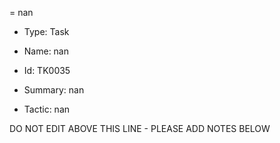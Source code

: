 = nan

* Type: Task

* Name: nan

* Id: TK0035

* Summary: nan

* Tactic: nan

DO NOT EDIT ABOVE THIS LINE - PLEASE ADD NOTES BELOW

